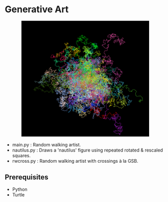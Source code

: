 

# Generative Art

<p align="center">
	<img src="https://github.com/raviq/Genart/blob/master/eg.png" width="400">
</p>

- main.py : Random walking artist.
- nautilus.py : Draws a 'nautilus' figure using repeated rotated & rescaled squares.
- rwcross.py : Random walking artist with crossings à la GSB.

## Prerequisites
- Python
- Turtle






